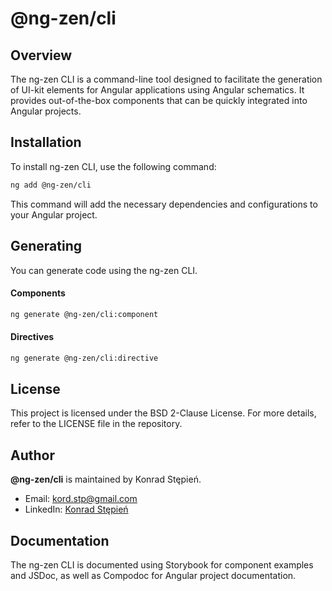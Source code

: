 # @ng-zen/cli

## Overview

The ng-zen CLI is a command-line tool designed to facilitate the generation of UI-kit elements for Angular applications using Angular schematics. It provides out-of-the-box components that can be quickly integrated into Angular projects.

## Installation

To install ng-zen CLI, use the following command:

```bash
ng add @ng-zen/cli
```

This command will add the necessary dependencies and configurations to your Angular project.

## Generating

You can generate code using the ng-zen CLI.


#### Components
```bash
ng generate @ng-zen/cli:component
```

#### Directives
```bash
ng generate @ng-zen/cli:directive 
```

## License

This project is licensed under the BSD 2-Clause License. For more details, refer to the LICENSE file in the repository.


## Author

**@ng-zen/cli** is maintained by Konrad Stępień.

- Email: kord.stp@gmail.com
- LinkedIn: [Konrad Stępień](https://www.linkedin.com/in/konradstepien/)

## Documentation

The ng-zen CLI is documented using Storybook for component examples and JSDoc, as well as Compodoc for Angular project documentation.
